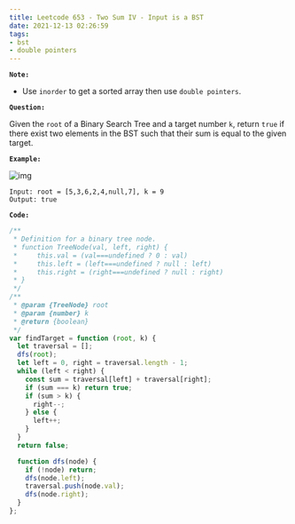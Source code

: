 ```yaml
---
title: Leetcode 653 - Two Sum IV - Input is a BST
date: 2021-12-13 02:26:59
tags:
- bst
- double pointers
---
```

**`Note:`**
- Use `inorder` to get a sorted array then use `double pointers`.

**`Question:`**

Given the `root` of a Binary Search Tree and a target number `k`, return `true` if there exist two elements in the BST such that their sum is equal to the given target.

**`Example:`**

![img](https://assets.leetcode.com/uploads/2020/09/21/sum_tree_1.jpg)
```
Input: root = [5,3,6,2,4,null,7], k = 9
Output: true
```

**`Code:`**
```javascript
/**
 * Definition for a binary tree node.
 * function TreeNode(val, left, right) {
 *     this.val = (val===undefined ? 0 : val)
 *     this.left = (left===undefined ? null : left)
 *     this.right = (right===undefined ? null : right)
 * }
 */
/**
 * @param {TreeNode} root
 * @param {number} k
 * @return {boolean}
 */
var findTarget = function (root, k) {
  let traversal = [];
  dfs(root);
  let left = 0, right = traversal.length - 1;
  while (left < right) {
    const sum = traversal[left] + traversal[right];
    if (sum === k) return true;
    if (sum > k) {
      right--;
    } else {
      left++;
    }
  }
  return false;

  function dfs(node) {
    if (!node) return;
    dfs(node.left);
    traversal.push(node.val);
    dfs(node.right);
  }
};
```